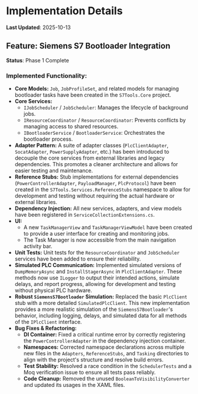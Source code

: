 # Implementation Details

**Last Updated**: 2025-10-13

## Feature: Siemens S7 Bootloader Integration

**Status**: Phase 1 Complete

### Implemented Functionality:
- **Core Models:** `Job`, `JobProfileSet`, and related models for managing bootloader tasks have been created in the `S7Tools.Core` project.
- **Core Services:**
    - `IJobScheduler` / `JobScheduler`: Manages the lifecycle of background jobs.
    - `IResourceCoordinator` / `ResourceCoordinator`: Prevents conflicts by managing access to shared resources.
    - `IBootloaderService` / `BootloaderService`: Orchestrates the bootloader process.
- **Adapter Pattern:** A suite of adapter classes (`PlcClientAdapter`, `SocatAdapter`, `PowerSupplyAdapter`, etc.) has been introduced to decouple the core services from external libraries and legacy dependencies. This promotes a cleaner architecture and allows for easier testing and maintenance.
- **Reference Stubs:** Stub implementations for external dependencies (`PowerControllerAdapter`, `PayloadManager`, `PlcProtocol`) have been created in the `S7Tools.Services.ReferenceStubs` namespace to allow for development and testing without requiring the actual hardware or external libraries.
- **Dependency Injection:** All new services, adapters, and view models have been registered in `ServiceCollectionExtensions.cs`.
- **UI:**
    - A new `TaskManagerView` and `TaskManagerViewModel` have been created to provide a user interface for creating and monitoring jobs.
    - The Task Manager is now accessible from the main navigation activity bar.
- **Unit Tests:** Unit tests for the `ResourceCoordinator` and `JobScheduler` services have been added to ensure their reliability.
- **Simulated PLC Communication:** Implemented simulated versions of `DumpMemoryAsync` and `InstallStagerAsync` in `PlcClientAdapter`. These methods now use `ILogger` to output their intended actions, simulate delays, and report progress, allowing for development and testing without physical PLC hardware.
- **Robust `SiemensS7Bootloader` Simulation:** Replaced the basic `PlcClient` stub with a more detailed `SimulatedPlcClient`. This new implementation provides a more realistic simulation of the `SiemensS7Bootloader`'s behavior, including logging, delays, and simulated data for all methods of the `IPlcClient` interface.
- **Bug Fixes & Refactoring:**
    - **DI Container:** Fixed a critical runtime error by correctly registering the `PowerControllerAdapter` in the dependency injection container.
    - **Namespaces:** Corrected namespace declarations across multiple new files in the `Adapters`, `ReferenceStubs`, and `Tasking` directories to align with the project's structure and resolve build errors.
    - **Test Stability:** Resolved a race condition in the `SchedulerTests` and a Moq verification issue to ensure all tests pass reliably.
    - **Code Cleanup:** Removed the unused `BooleanToVisibilityConverter` and updated its usages in the XAML files.